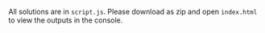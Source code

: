 All solutions are in `script.js`. Please download as zip and open `index.html` to view the outputs in the console.